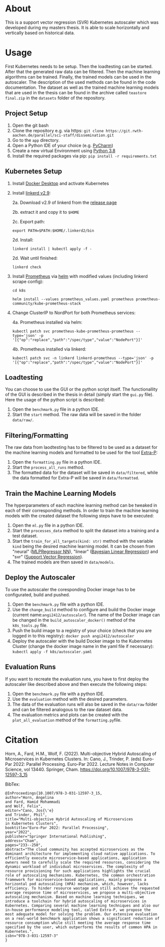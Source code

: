 # About
This is a support vector regression (SVR) Kubernetes autoscaler which was developed during my masters thesis. It is able to scale horizontally and vertically based on historical data.

# Usage
First Kubernetes needs to be setup. Then the loadtesting can be started.  After that the generated raw data can be filtered.
Then the machine learning algorithms can be trained. Finally, the trained models can be used in the autoscaler.
The description of the used methods can be found in the code documentation.
The dataset as well as the trained machine learning models that are used in the thesis can be found in the archive called `teastore final.zip` in the `datasets` folder of the repository.

## Project Setup

 1. Open the git bash
 2. Clone the repository e.g. via https: 
	 `git clone https://git.rwth-aachen.de/parallel/sci-staff/dissemination.git`
 3.  Go to the `app` directory.
 4. Open a Python IDE of your choice (e.g. [PyCharm](https://www.jetbrains.com/de-de/pycharm/))
 5. Create a new virtual Environment using [Python 3.8](https://www.python.org/downloads/release/python-387/)
 6. Install the required packages via pip: 
	 `pip install -r requirements.txt`
	 

## Kubernetes Setup

1.  Install [Docker Desktop](https://www.docker.com/products/docker-desktop) and activate Kubernetes
    
2.  Install [linkerd v2.9](https://linkerd.io/2.9/getting-started/):
    
    2a. Download v2.9 of linkerd from the [release page](https://github.com/linkerd/linkerd2/releases/tag/stable-2.9.5)
    
    2b. extract it and copy it to `$HOME`
    
    2c. Export path:
    
    `export PATH=$PATH:$HOME/.linkerd2/bin`
    
    2d. Install:
    
    `linkerd install | kubectl apply -f -`
    
    2d. Wait until finished:
    
    `linkerd check`
    
3.  Install [Prometheus](https://prometheus.io/) via [helm](https://helm.sh/) with modified values (including linkerd scrape config):
    
    `cd k8s`
    
    `helm install --values prometheus_values.yaml prometheus prometheus-community/kube-prometheus-stack`
    
4.  Change ClusterIP to NordPort for both Prometheus services:
    
    4a. Prometheus installed via helm:
    
    `kubectl patch svc prometheus-kube-prometheus-prometheus --type='json' -p '[{"op":"replace","path":"/spec/type","value":"NodePort"}]'`
    
    4b. Prometheus installed via linkerd:
    
    `kubectl patch svc -n linkerd linkerd-prometheus --type='json' -p '[{"op":"replace","path":"/spec/type","value":"NodePort"}]'`

## Loadtesting
You can choose to use the GUI or the python script itself. The functionallity of the GUI is described in the thesis in detail (simply start the `gui.py` file). Here the usage of the python script is described:
 1. Open the `benchmark.py` file in a python IDE.
 2. Start the `start` method. The raw data will be saved in the folder `data/raw/`.
 
## Filtering/Formatting
The raw data from laodtesting has to be filtered to be used as a dataset for the machine learning models and formatted to be used for the tool [Extra-P](https://github.com/extra-p/extrap):
 1. Open the `formatting.py` file in a python IDE.
 2. Start the `process_all_runs` method.
 3. The formatted data for the dataset will be saved in `data/filtered`, while the data formatted for Extra-P will be saved in `data/formatted`.
 
 ## Train the Machine Learning Models
 The hyperparameters of each machine learning method can be tweaked in each of their corresponding methods. In order to train the machine learning models with the created dataset the following steps have to be executed:
 
  1. Open the `ml.py` file in a python IDE.
  2. Start the ``processes_data`` method to split the dataset into a training and a test dataset.
  3. Start the ``train_for_all_targets(kind: str)`` method with the variable `kind` being the desired machine learning model. It can be chosen from "neural" ([MLPRegressor NN](https://scikit-learn.org/stable/modules/generated/sklearn.neural_network.MLPRegressor.html?highlight=mlpregressor#sklearn.neural_network.MLPRegressor)), "linear" ([Bayesian Linear Regression](https://scikit-learn.org/stable/modules/generated/sklearn.linear_model.BayesianRidge.html?highlight=bayesian%20linear#sklearn.linear_model.BayesianRidge)) and "svr" ([Support Vector Regression](https://scikit-learn.org/stable/modules/generated/sklearn.svm.SVR.html?highlight=svr#sklearn.svm.SVR)).
  4. The trained models are then saved in `data/models`.

## Deploy the Autoscaler
To use the autoscaler the coresponding Docker image has to be configurated, build and pushed.

 1. Open the `benchmark.py` file with a python IDE.
 2. Use the ``change_build`` method to configure and build the Docker image (current name:`angi2412/autoscaler`). The name of the Docker image can be changed in the ``build_autoscaler_docker()`` method of the `k8s_tools.py` file.
 3. Push the build image to a registry of your choice (check that you are logged in to this registry): 
	 `docker push angi2412/autoscaler`
 4. Deploy the autoscaler with the build Docker image to the Kubernetes Cluster (change the docker image name in the yaml file if necessary): 
	 `kubectl apply -f k8s/autoscaler.yaml` 

## Evaluation Runs
If you want to recreate the evaluation runs, you have to first deploy the autoscaler like described above and then execute the following steps:

 1. Open the `benchmark.py` file with a python IDE.
 2. Use the `evaluation` method with the desired parameters.
 3. The data of the evaluation runs will also be saved in the `data/raw` folder and can be filtered analogous to the raw dataset data.
 4. The evaluation metrics and plots can be created with the ``plot_all_evaluation``  method of the `formatting.py`file.

# Citation
Horn, A., Fard, H.M., Wolf, F. (2022). Multi-objective Hybrid Autoscaling of Microservices in Kubernetes Clusters. In: Cano, J., Trinder, P. (eds) Euro-Par 2022: Parallel Processing. Euro-Par 2022. Lecture Notes in Computer Science, vol 13440. Springer, Cham. https://doi.org/10.1007/978-3-031-12597-3_15

BibTex:
```
@InProceedings{10.1007/978-3-031-12597-3_15,
author="Horn, Angelina
and Fard, Hamid Mohammadi
and Wolf, Felix",
editor="Cano, Jos{\'e}
and Trinder, Phil",
title="Multi-objective Hybrid Autoscaling of Microservices in Kubernetes Clusters",
booktitle="Euro-Par 2022: Parallel Processing",
year="2022",
publisher="Springer International Publishing",
address="Cham",
pages="233--250",
abstract="The cloud community has accepted microservices as the dominant architecture for implementing cloud native applications. To efficiently execute microservice-based applications, application owners need to carefully scale the required resources, considering the dynamic workload of individual microservices. The complexity of resource provisioning for such applications highlights the crucial role of autoscaling mechanisms. Kubernetes, the common orchestration framework for microservice-based applications, mainly proposes a horizontal pod autoscaling (HPA) mechanism, which, however, lacks efficiency. To hinder resource wastage and still achieve the requested average response time of microservices, we propose a multi-objective autoscaling mechanism. Based on machine learning techniques, we introduce a toolchain for hybrid autoscaling of microservices in Kubernetes. Comparing several machine learning techniques and also our in-house performance modeling tool, called Extra-P, we propose the most adequate model for solving the problem. Our extensive evaluation on a real-world benchmark application shows a significant reduction of resource consumption while still meeting the average response time specified by the user, which outperforms the results of common HPA in Kubernetes.",
isbn="978-3-031-12597-3"
}
```
